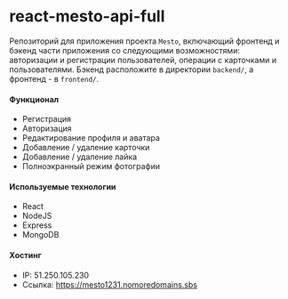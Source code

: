 # react-mesto-api-full
Репозиторий для приложения проекта `Mesto`, включающий фронтенд и бэкенд части приложения со следующими возможностями: авторизации и регистрации пользователей, операции с карточками и пользователями. Бэкенд расположите в директории `backend/`, а фронтенд - в `frontend/`. 

#### Функционал
+ Регистрация
+ Авторизация
+ Редактирование профиля и аватара
+ Добавление / удаление карточки
+ Добавление / удаление лайка
+ Полноэкранный режим фотографии

#### Используемые технологии
+ React
+ NodeJS
+ Express
+ MongoDB

#### Хостинг

+ IP: 51.250.105.230
+ Ссылка: https://mesto1231.nomoredomains.sbs
